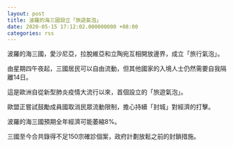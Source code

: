 ```yaml
---
layout: post
title: 波羅的海三國設立「旅遊氣泡」
date: 2020-05-15 17:12:02.000000000 +08:00
categories: rss
---
```


波羅的海三國，愛沙尼亞，拉脫維亞和立陶宛互相開放邊界，成立「旅行氣泡」。

由星期四午夜起，三國居民可以自由流動，但其他國家的入境人士仍然需要自我隔離14日。

這是歐洲自從新型肺炎疫情大流行以來，首個設立的「旅遊氣泡」。

歐盟正嘗試鼓勵成員國取消民眾流動限制，擔心持續「封城」對經濟的打擊。

波羅的海三國預期全年經濟可能萎縮8%。

三國至今合共錄得不足150宗確診個案，政府計劃放鬆之前的封鎖措施。
